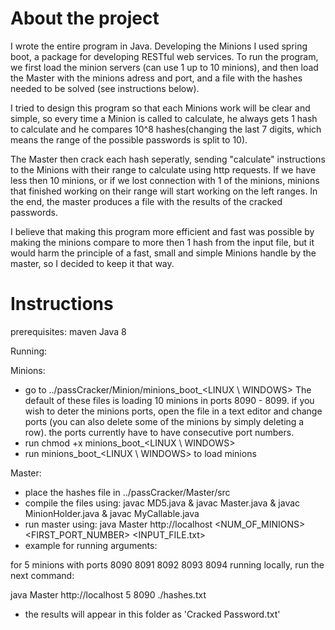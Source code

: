# About the project

I wrote the entire program in Java. Developing the Minions I used spring boot, a package for developing RESTful web services. To run the program, we first load the minion servers (can use 1 up to 10 minions), and then load the Master with the minions adress and port, and a file with the hashes needed to be solved (see instructions below).

I tried to design this program so that each Minions work will be clear and simple, so every time a Minion is called to calculate, he always gets 1 hash to calculate and he compares 10^8 hashes(changing the last 7 digits, which means the range of the possible passwords is split to 10).

The Master then crack each hash seperatly, sending "calculate" instructions to the Minions with their range to calculate using http requests. If we have less then 10 minions, or if we lost connection with 1 of the minions, minions that finished working on their range will start working on the left ranges.
In the end, the master produces a file with the results of the cracked passwords.

I believe that making this program more efficient and fast was possible by making the minions compare to more then 1 hash from the input file, but it would harm the principle of a fast, small and simple Minions handle by the master, so I decided to keep it that way.


# Instructions

prerequisites:
maven
Java 8

Running:

Minions:
- go to  ../passCracker/Minion/minions_boot_<LINUX \ WINDOWS>   The default of these files is loading 10 minions in ports 8090 - 8099. if you wish to deter the minions ports, open the file in a text editor and change ports (you can also delete some of the minions by simply deleting a row). the ports currently have to have consecutive port numbers.  
- run chmod +x minions_boot_<LINUX \ WINDOWS> 
- run minions_boot_<LINUX \ WINDOWS> to load minions

Master:
- place the hashes file in ../passCracker/Master/src
- compile the files using: javac MD5.java & javac Master.java & javac MinionHolder.java & javac MyCallable.java
- run master using: java Master http://localhost <NUM_OF_MINIONS> <FIRST_PORT_NUMBER> <INPUT_FILE.txt>
- example for running arguments:
	
for 5 minions with ports 8090 8091 8092 8093 8094 running locally, run the next command:

java Master http://localhost 5 8090 ./hashes.txt

- the results will appear in this folder as 'Cracked Password.txt'



